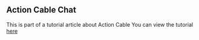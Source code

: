 ## Action Cable Chat

This is part of a tutorial article about Action Cable
You can view the tutorial [here](http://tutorials.pluralsight.com/write/in-review/ruby-ruby-on-rails/creating-a-chat-using-rails-action-cable)
